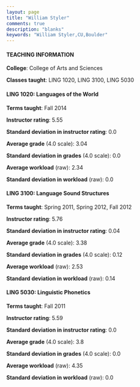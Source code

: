 ```yaml
---
layout: page
title: "William Styler" 
comments: true
description: "blanks"
keywords: "William Styler,CU,Boulder"
---
```

<head>
<script src="https://ajax.googleapis.com/ajax/libs/jquery/2.1.3/jquery.min.js"></script>
<script src="https://dl.dropboxusercontent.com/s/pc42nxpaw1ea4o9/highcharts.js?dl=0"></script>
<!-- <script src="../assets/js/highcharts.js"></script> -->
<style type="text/css">@font-face {
	font-family: "Bebas Neue";
	src: url(https://www.filehosting.org/file/details/544349/BebasNeue Regular.otf) format("opentype");
	}
	h1.Bebas { 
		font-family: "Bebas Neue", Verdana, Tahoma;
	}
</style>
</head>
	   
#### TEACHING INFORMATION

**College**: College of Arts and Sciences

**Classes taught**: LING 1020, LING 3100, LING 5030

#### LING 1020: Languages of the World

**Terms taught**: Fall 2014

**Instructor rating**: 5.55

**Standard deviation in instructor rating**: 0.0

**Average grade** (4.0 scale): 3.04

**Standard deviation in grades** (4.0 scale): 0.0

**Average workload** (raw): 2.34

**Standard deviation in workload** (raw): 0.0

#### LING 3100: Language Sound Structures

**Terms taught**: Spring 2011, Spring 2012, Fall 2012

**Instructor rating**: 5.76

**Standard deviation in instructor rating**: 0.04

**Average grade** (4.0 scale): 3.38

**Standard deviation in grades** (4.0 scale): 0.12

**Average workload** (raw): 2.53

**Standard deviation in workload** (raw): 0.14

#### LING 5030: Linguistic Phonetics

**Terms taught**: Fall 2011

**Instructor rating**: 5.59

**Standard deviation in instructor rating**: 0.0

**Average grade** (4.0 scale): 3.8

**Standard deviation in grades** (4.0 scale): 0.0

**Average workload** (raw): 4.35

**Standard deviation in workload** (raw): 0.0

